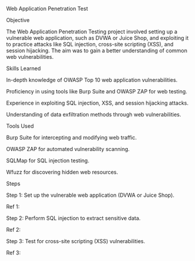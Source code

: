 Web Application Penetration Test

Objective

The Web Application Penetration Testing project involved setting up a vulnerable web application, such as DVWA or Juice Shop, and exploiting it to practice attacks like SQL injection, cross-site scripting (XSS), and session hijacking. The aim was to gain a better understanding of common web vulnerabilities.

Skills Learned

In-depth knowledge of OWASP Top 10 web application vulnerabilities.

Proficiency in using tools like Burp Suite and OWASP ZAP for web testing.

Experience in exploiting SQL injection, XSS, and session hijacking attacks.

Understanding of data exfiltration methods through web vulnerabilities.

Tools Used

Burp Suite for intercepting and modifying web traffic.

OWASP ZAP for automated vulnerability scanning.

SQLMap for SQL injection testing.

Wfuzz for discovering hidden web resources.

Steps

Step 1: Set up the vulnerable web application (DVWA or Juice Shop).

Ref 1: 

Step 2: Perform SQL injection to extract sensitive data.

Ref 2: 

Step 3: Test for cross-site scripting (XSS) vulnerabilities.

Ref 3:
